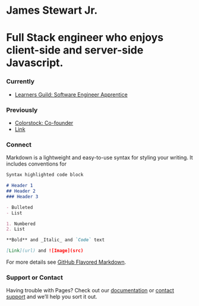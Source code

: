 # James Stewart Jr.

# Full Stack engineer who enjoys client-side and server-side Javascript.

### Currently
- [Learners Guild: Software Engineer Apprentice](href=https://learnersguild.org)


### Previously
- [Colorstock: Co-founder](href=https://getcolorstock.com)
- [Link](url)
### Connect



Markdown is a lightweight and easy-to-use syntax for styling your writing. It includes conventions for

```markdown
Syntax highlighted code block

# Header 1
## Header 2
### Header 3

- Bulleted
- List

1. Numbered
2. List

**Bold** and _Italic_ and `Code` text

[Link](url) and ![Image](src)
```

For more details see [GitHub Flavored Markdown](https://guides.github.com/features/mastering-markdown/).

### Support or Contact

Having trouble with Pages? Check out our [documentation](https://help.github.com/categories/github-pages-basics/) or [contact support](https://github.com/contact) and we’ll help you sort it out.
